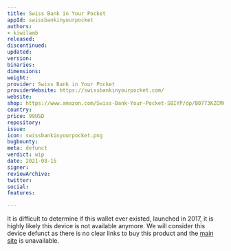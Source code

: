 ```yaml
---
title: Swiss Bank in Your Pocket
appId: swissbankinyourpocket
authors:
- kiwilamb
released: 
discontinued: 
updated: 
version: 
binaries: 
dimensions: 
weight: 
provider: Swiss Bank in Your Pocket
providerWebsite: https://swissbankinyourpocket.com/
website: 
shop: https://www.amazon.com/Swiss-Bank-Your-Pocket-SBIYP/dp/B0773KZCMK
country: 
price: 99USD
repository: 
issue: 
icon: swissbankinyourpocket.png
bugbounty: 
meta: defunct
verdict: wip
date: 2021-08-15
signer: 
reviewArchive: 
twitter: 
social: 
features: 

---
```


It is difficult to determine if this wallet ever existed, launched in 2017, it is highly likely this device is not available anymore.
We will consider this device defunct as there is no clear links to buy this product and the [main site](https://swissbankinyourpocket.com/) is unavailable.
